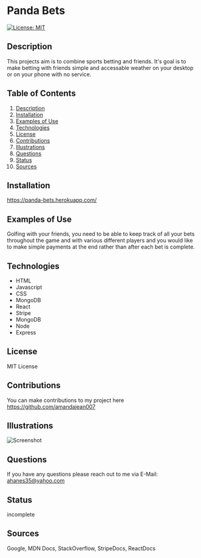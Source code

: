 # Panda Bets
[![License: MIT](https://img.shields.io/badge/License-MIT-yellow.svg)](https://opensource.org/licenses/MIT)
## Description <a name="description"></a>
This projects aim is to combine sports betting and friends. It's goal is to make betting with friends simple and accessable weather on your desktop or on your phone with no service.
## Table of Contents
1. [Description](#description)
2. [Installation](#installation)
3. [Examples of Use](#examples)
4. [Technologies](#technologies)
5. [License](#license)
6. [Contributions](#contributions)
7. [Illustrations](#illustrations)
8. [Questions](#questions)
9. [Status](#status)
10. [Sources](#sources)
## Installation <a name="installation"></a>
https://panda-bets.herokuapp.com/
## Examples of Use <a name="examples"></a>
Golfing with your friends, you need to be able to keep track of all your bets throughout the game and with various different players and you would like to make simple payments at the end rather than after each bet is complete. 
## Technologies <a name="technologies"></a>
   - HTML
   - Javascript
   - CSS
   - MongoDB
   - React
   - Stripe
   - MongoDB
   - Node
   - Express
## License <a name="license"></a>
MIT License
## Contributions <a name="contributions"></a>
You can make contributions to my project here https://github.com/amandajean007 
 
## Illustrations <a name="illustrations"></a>
![Screenshot](https://user-images.githubusercontent.com/85036414/145507618-f19c4532-c691-4e4e-bdc3-2f1fa93ac2d3.jpg)

## Questions <a name="questions"></a>
If you have any questions please reach out to me via E-Mail: ahanes35@yahoo.com

## Status <a name="status"></a>
incomplete

## Sources
Google, MDN Docs, StackOverflow, StripeDocs, ReactDocs
